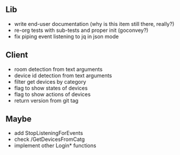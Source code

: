 ## Lib
- write end-user documentation (why is this item still there, really?)
- re-org tests with sub-tests and proper init (goconvey?)
- fix piping event listening to jq in json mode

## Client
- room detection from text arguments
- device id detection from text arguments
- filter get devices by category
- flag to show states of devices
- flag to show actions of devices
- return version from git tag

## Maybe
- add StopListeningForEvents
- check /GetDevicesFromCatg
- implement other Login* functions
